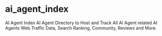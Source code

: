 # ai_agent_index
AI Agent Index AI Agent Directory to Host and Track All AI Agent related AI Agents Web Traffic Data, Search Ranking, Community, Reviews and More.
